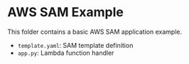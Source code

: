 # AWS SAM Example

This folder contains a basic AWS SAM application example.

- `template.yaml`: SAM template definition
- `app.py`: Lambda function handler

